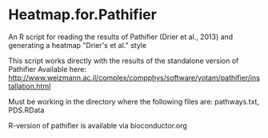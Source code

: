 # Heatmap.for.Pathifier

An R script for reading the results of Pathifier (Drier et al., 2013) and generating a heatmap "Drier's et al." style

This script works directly with the results of the standalone version of Pathifier
Available here: http://www.weizmann.ac.il/complex/compphys/software/yotam/pathifier/installation.html

Must be working in the directory where the following files are:
pathways.txt, PDS.RData

R-version of pathifier is available via bioconductor.org


